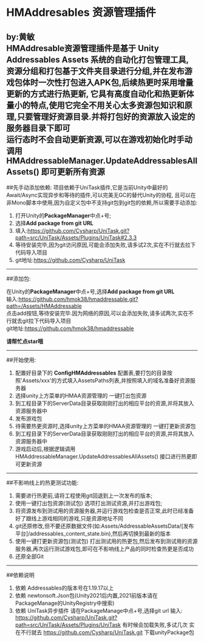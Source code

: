 HMAddresables 资源管理插件
===
by:黄敏  
HMAddresable资源管理插件是基于 **Unity Addressables Assets** 系统的自动化打包管理工具,
资源分组和打包基于文件夹目录进行分组,并在发布游戏包体时一次性打包进入APK包,后续热更时采用增量更新的方式进行热更新,
它具有高度自动化和热更新体量小的特点,使用它完全不用关心太多资源包知识和原理,只要管理好资源目录.并将打包好的资源放入设定的服务器目录下即可  
运行态时不会自动更新资源,可以在游戏初始化时手动调用 HMAddressableManager.UpdateAddressablesAllAssets() 即可更新所有资源
---

##先手动添加依赖:
项目依赖于UniTask插件,它是当前Unity中最好的Await/Async实现异步和等待的插件,可以完美无GC的替代Unity的协程,
且可以在非Mono脚本中使用,因为自定义包中不支持git包到git包的依赖,所以需要手动添加:
1. 打开Unity的**PackageManager**中点+号;
2. 选择**Add package from git URL**
3. 填入:https://github.com/Cysharp/UniTask.git?path=src/UniTask/Assets/Plugins/UniTask#2.3.3
4. 等待安装完毕,因为git访问原因,可能会添加失败,请多试2次,实在不行就去拉下代码导入项目
5. git地址:https://github.com/Cysharp/UniTask


---

##添加包:

在Unity的**PackageManager**中点+号,选择**Add package from git URL**  
输入:https://github.com/hmok38/hmaddressable.git?path=/Assets/HMAddressable  
点击add按钮,等待安装完毕.因为网络的原因,可以会添加失败,请多试两次,实在不行就去git拉下代码导入项目  
git地址:https://github.com/hmok38/hmaddressable

**请帮忙点star哦**


---
##开始使用:

1. 配置好目录下的 **ConfigHMAddressables** 配置表,要打包的目录按照'Assets/xxx'的方式填入AssetsPaths列表,并按照填入的域名准备好资源服务器
2. 选择unity上方菜单的HMAA资源管理的 一键打出包资源
3. 到工程目录下的ServerData目录获取刚刚打出的相应平台的资源,并将其放入资源服务器中
4. 发布游戏包
5. 待需要热更资源时,选择unity上方菜单的HMAA资源管理的 一键打更新资源包
6. 到工程目录下的ServerData目录获取刚刚打出的相应平台的资源,并将其放入资源服务器中
7. 游戏启动后,根据逻辑调用 HMAddressableManager.UpdateAddressablesAllAssets() 接口进行热更即可更新资源
---
##不影响线上的热更测试功能:
1. 需要进行热更前,请将工程使用git回退到上一次发布的版本;
2. 使用一键打出包资源(测试包) 选项打出测试资源,并打出游戏包;
3. 将资源发布到测试用的资源服务器,并运行游戏包检查是否正常,此时已经准备好了跟线上游戏相同的游戏,只是资源地址不同
4. git还原修改,但不要还原数据文件(如:Assets/AddressableAssetsData/[发布平台]/addressables_content_state.bin),然后再切换到最新的版本
5. 使用一键打更新资源包(测试包) 打出测试用的热更包,然后发布到测试用的资源服务器,再次运行测试游戏包,即可在不影响线上产品的同时检查热更是否成功
6. 还原全部Git
---
##依赖说明
1. 依赖 Addressables的版本号在1.19.17以上
2. 依赖 newtonsoft.Json包(Unity2021后内置,2021前版本请在PackageManage的UnityRegistry中搜索)
3. 依赖 UniTask异步插件 请在PackageManage中点+号,选择git url
   输入: https://github.com/Cysharp/UniTask.git?path=src/UniTask/Assets/Plugins/UniTask 有时候会加载失败,多试几次
   实在不行就去 https://github.com/Cysharp/UniTask.git 下载unityPackage包